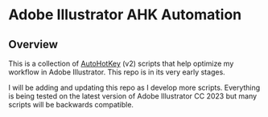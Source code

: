 # Adobe Illustrator AHK Automation

## Overview

This is a collection of [AutoHotKey](https://www.autohotkey.com/) (v2) scripts that help optimize my workflow in Adobe Illustrator. This repo is in its very early stages.

I will be adding and updating this repo as I develop more scripts. Everything is being tested on the latest version of Adobe Illustrator CC 2023 but many scripts will be backwards compatible.
